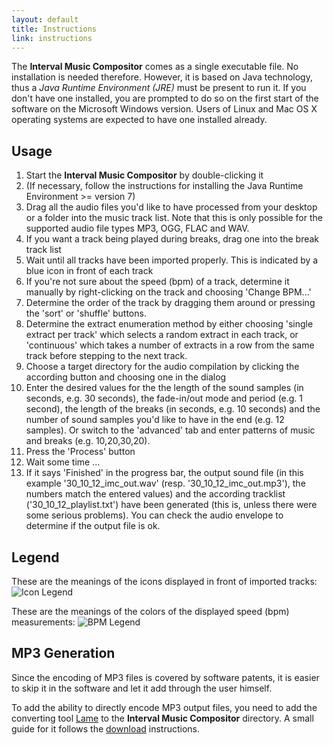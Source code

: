 ```yaml
---
layout: default
title: Instructions
link: instructions
---
```


The **Interval Music Compositor** comes as a single executable file. No installation is needed therefore. However, it is based on Java technology, thus a _Java Runtime Environment (JRE)_ must be present to run it.
If you don't have one installed, you are prompted to do so on the first start of the software on the Microsoft Windows version. Users of Linux and Mac OS X operating systems are expected to have one installed already.

## Usage

1. Start the **Interval Music Compositor** by double-clicking it
1. (If necessary, follow the instructions for installing the Java Runtime Environment >= version 7)
1. Drag all the audio files you'd like to have processed from your desktop or a folder into the music track list. Note that this is only possible for the supported audio file types MP3, OGG, FLAC and WAV.
1. If you want a track being played during breaks, drag one into the break track list
1. Wait until all tracks have been imported properly. This is indicated by a blue icon in front of each track
1. If you're not sure about the speed (bpm) of a track, determine it manually by right-clicking on the track and choosing 'Change BPM...'
1. Determine the order of the track by dragging them around or pressing the 'sort' or 'shuffle' buttons.
1. Determine the extract enumeration method by either choosing 'single extract per track' which selects a random extract in each track, or 'continuous' which takes a number of extracts in a row from the same track before stepping to the next track.
1. Choose a target directory for the audio compilation by clicking the according button and choosing one in the dialog
1. Enter the desired values for the the length of the sound samples (in seconds, e.g. 30 seconds), the fade-in/out mode and period (e.g. 1 second), the length of the breaks (in seconds, e.g. 10 seconds) and the number of sound samples you'd like to have in the end (e.g. 12 samples). Or switch to the 'advanced' tab and enter patterns of music and breaks (e.g. 10,20,30,20).
1. Press the 'Process' button
1. Wait some time ...
1. If it says 'Finished' in the progress bar, the output sound file (in this example '30_10_12_imc_out.wav' (resp. '30_10_12_imc_out.mp3'), the numbers match the entered values) and the according tracklist ('30_10_12_playlist.txt') have been generated (this is, unless there were some serious problems). You can check the audio envelope to determine if the output file is ok.

## Legend

These are the meanings of the icons displayed in front of imported tracks:
![Icon Legend](/interval-music-compositor/img/imc_icon_legend.png)

These are the meanings of the colors of the displayed speed (bpm) measurements:
![BPM Legend](/interval-music-compositor/img/imc_bpm_legend.png)

## MP3 Generation

Since the encoding of MP3 files is covered by software patents, it is easier to skip it in the software and let it add through the user himself.

To add the ability to directly encode MP3 output files, you need to add the converting tool [Lame](http://lame.sourceforge.net/) to the **Interval Music Compositor** directory. A small guide for it follows the [download](download) instructions.
